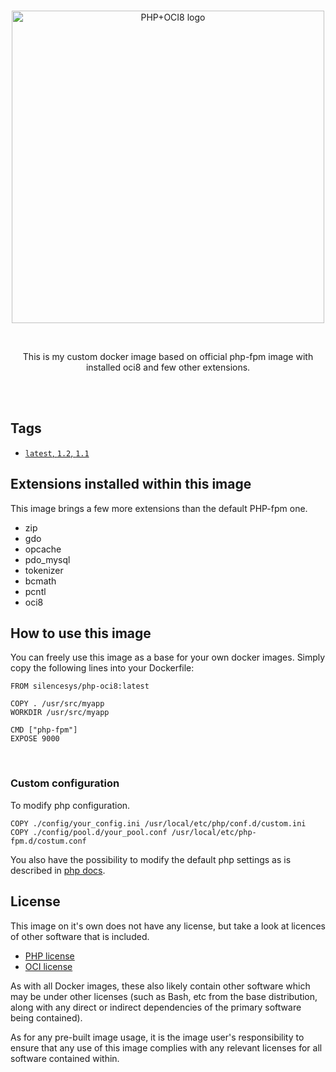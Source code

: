 <br>
<p align="center">
<img src="http://static.silencesys.com/php_oci8_logo.png" alt="PHP+OCI8 logo" width="500px">
</p>
<br>
<p align="center">
This is my custom docker image based on official php-fpm image with installed oci8 and few other extensions.
</p>

<br>
<br>



## Tags
- [`latest`, `1.2`, `1.1`](https://github.com/silencesys/docker-php-oci8/blob/master/Dockerfile) 

## Extensions installed within this image
This image brings a few more extensions than the default PHP-fpm one.
- zip
- gdo
- opcache
- pdo_mysql
- tokenizer
- bcmath
- pcntl
- oci8

## How to use this image
You can freely use this image as a base for your own docker images. Simply copy the following lines into your Dockerfile:
```Docker
FROM silencesys/php-oci8:latest

COPY . /usr/src/myapp
WORKDIR /usr/src/myapp

CMD ["php-fpm"]
EXPOSE 9000
```

<br>

### Custom configuration
To modify php configuration.
```Docker
COPY ./config/your_config.ini /usr/local/etc/php/conf.d/custom.ini
COPY ./config/pool.d/your_pool.conf /usr/local/etc/php-fpm.d/costum.conf
```

You also have the possibility to modify the default php settings as is described in [php docs](https://docs.docker.com/samples/library/php/).

## License
This image on it's own does not have any license, but take a look at licences of other software that is included. 

- [PHP license](https://php.net/license/)
- [OCI license](https://www.oracle.com/technetwork/topics/linuxsoft-082809.html)

As with all Docker images, these also likely contain other software which may be under other licenses (such as Bash, etc from the base distribution, along with any direct or indirect dependencies of the primary software being contained).

As for any pre-built image usage, it is the image user's responsibility to ensure that any use of this image complies with any relevant licenses for all software contained within.
